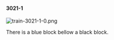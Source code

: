 #### 3021-1
![train-3021-1-0.png](https://github.com/lil-lab/nlvr/raw/master/nlvr/train/images/64/train-3021-1-0.png "train-3021-1-0.png")

There is a blue block bellow a black block.